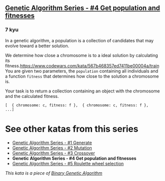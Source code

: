 <h2><a href=https://www.codewars.com/kata/567b468357ed7411be00004a/train/javascript target="_blank">Genetic Algorithm Series - #4 Get population and fitnesses</a></h2><h3>7 kyu</h3><p>In a genetic algorithm, a population is a collection of candidates that may evolve toward a better solution.</p><p>We determine how close a chromosome is to a ideal solution by calculating its fitness.<a href="https://www.codewars.com/kata/567b468357ed7411be00004a/train" data-turbolinks="false" target="_blank">https://www.codewars.com/kata/567b468357ed7411be00004a/train</a>You are given two parameters, the <code>population</code> containing all individuals and a function <code>fitness</code> that determines how close to the solution a chromosome is.</p><p>Your task is to return a collection containing an object with the chromosome and the calculated fitness.</p><pre><code>[  { chromosome: c, fitness: f },  { chromosome: c, fitness: f },  ...]</code></pre><h1 id="see-other-katas-from-this-series">See other katas from this series</h1><ul><li><a href="http://www.codewars.com/kata/genetic-algorithm-series-number-1-generate" data-turbolinks="false" target="_blank">Genetic Algorithm Series - #1 Generate</a></li><li><a href="http://www.codewars.com/kata/genetic-algorithm-series-number-2-mutation" data-turbolinks="false" target="_blank">Genetic Algorithm Series - #2 Mutation</a></li><li><a href="http://www.codewars.com/kata/genetic-algorithm-series-number-3-crossover" data-turbolinks="false" target="_blank">Genetic Algorithm Series - #3 Crossover</a></li><li><strong>Genetic Algorithm Series - #4 Get population and fitnesses</strong></li><li><a href="http://www.codewars.com/kata/genetic-algorithm-series-number-5-roulette-wheel-selection" data-turbolinks="false" target="_blank">Genetic Algorithm Series - #5 Roulette wheel selection</a></li></ul><p><em>This kata is a piece of <a href="http://www.codewars.com/kata/526f35b9c103314662000007" data-turbolinks="false" target="_blank">Binary Genetic Algorithm</a></em></p>